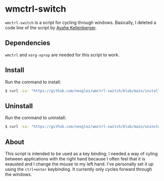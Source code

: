 # wmctrl-switch

`wmctrl-switch` is a script for cycling through windows. Basically, I deleted a code line of the script by [Avahe Kellenberger](https://github.com/avahe-kellenberger/wmctrl-switch-by-application).

## Dependencies
`wmctrl` and `xorg-xprop` are needed for this script to work.

## Install

Run the command to install:

```sh
$ curl -Lo- "https://github.com/neoglez/wmctrl-switch/blob/main/install.sh" | sudo bash
```

## Uninstall
Run the command to uninstall:
```sh
$ curl -Lo- "https://github.com/neoglez/wmctrl-switch/blob/main/uninstall.sh" | sudo bash
```

## About

This script is intended to be used as a key binding;
I needed a way of cyling between applications with the right hand because I often feel that it is exausted and I change the mouse to my left hand.
I've personally set it up using the `ctrl+enter` keybinding.
It currently only cycles forward through the windows.
